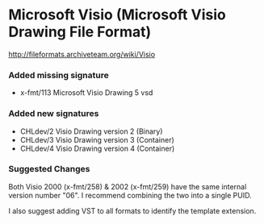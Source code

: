 # Microsoft Visio (Microsoft Visio Drawing File Format)

http://fileformats.archiveteam.org/wiki/Visio

### Added missing signature
* x-fmt/113	Microsoft Visio Drawing	5 vsd

### Added new signatures
* CHLdev/2 Visio Drawing version 2 (Binary)
* CHLdev/3 Visio Drawing version 3 (Container)
* CHLdev/4 Visio Drawing version 4 (Container)

### Suggested Changes

Both Visio 2000 (x-fmt/258) & 2002 (x-fmt/259) have the same internal version number "06". I recommend combining the two into a single PUID.

I also suggest adding VST to all formats to identify the template extension.
